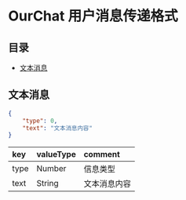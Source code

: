 # OurChat 用户消息传递格式

## 目录

- [文本消息](#文本消息)

## 文本消息

```json
{
    "type": 0,
    "text": "文本消息内容"
}
```

| key        | valueType | comment                      |
| :--------- | :-------- | :--------------------------- |
| type       | Number    | 信息类型                     |
| text       | String    | 文本消息内容 |

